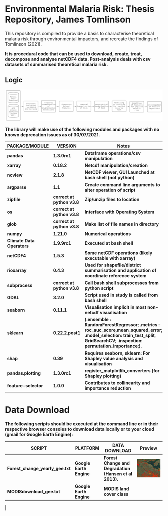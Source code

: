 # Environmental Malaria Risk: Thesis Repository, James Tomlinson

This repository is compiled to provide a basis to characterise theoretical malaria risk through environmental impactors, and recreate the findings of Tomlinson (2021). <b>

It is procedural code that can be used to download, create, treat, decompose and analyse netCDF4 data. Post-analysis deals with csv datasets of summarised theoretical malaria risk. <b>

## Logic <b>
  
  ![Logic Diagram](/diagrams/diagram_for_readme.png)

The library will make use of the following modules and packages with no known deprecation issues as of 30/07/2021.
 

|  PACKAGE/MODULE |  VERSION  | Notes|
|------------|-----------|---------------------------------------------|
| pandas     | 1.3.0rc1  |    Dataframe operations/csv manipulation                                         |
| xarray     | 0.18.2    |     Netcdf manipulation/creation                                      |
| ncview     | 2.1.8     | NetCDF viewer, GUI Launched at bash shell (not python)|
| argparse   | 1.1       |  Create command line arguments to alter operation of script                                           |
| zipfile    | correct at python v3.8| Zip/unzip files to location|
| os         | correct at python v3.8| Interface with Operating System |
| glob       | correct at python v3.8| Make list of file names in directory|
| numpy      | 1.21.0    | Numerical operations |
| Climate Data Operators |1.9.9rc1| Executed at bash shell|
| netCDF4    | 1.5.3| Some netCDF operations (likely executable with xarray) |
| rioxarray  | 0.4.3 | Used for shapefile/district summarisation and application of coordinate reference system |
| subprocess | correct at python v3.8| Call bash shell subprocesses from python script|
| GDAL  | 3.2.0 | Script used in study is called from bash shell| 
| seaborn | 0.11.1 | Visualisation implicit in most non-netcdf visualisation |
| sklearn | 0.22.2.post1 | (.ensemble : RandomForestRegressor;<b> .metrics : roc_auc_score,mean_squared_error; <b> .model_selection: train_test_split, GridSearchCV; <b> .inspection: permutation_importance;).|
| shap | 0.39 | Requires seaborn, sklearn: For Shapley value analysis and visualisation |
| pandas.plotting | 1.3.0rc1 | register_matplotlib_converters (for Shapley plotting)| 
| feature-selector | 1.0.0 | Contributes to collinearity and importance reduction |
  

# Data Download

  The following scripts should be executed at the command line or in their respective browser consoles to download data locally or to your cloud (gmail for Google Earth Engine):
  
  | SCRIPT | PLATFORM | DATA DOWNLOAD | Preview |
  |--------|----------|---------------|---------|
  | Forest_change_yearly_gee.txt | Google Earth Engine | Forest Change and Degradation (Hansen et al 2013).|   ![Forest Loss](/diagrams/Capture.GIF)
  | MODISdownload_gee.txt | Google Earth Engine | MODIS land cover class |
  |
  
 
